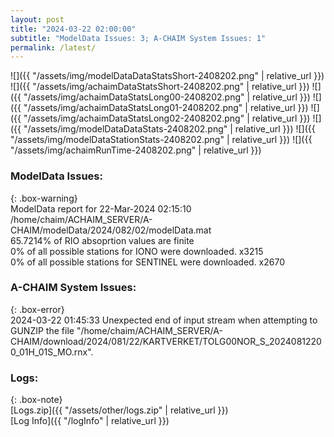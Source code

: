 ```yaml
---
layout: post
title: "2024-03-22 02:00:00"
subtitle: "ModelData Issues: 3; A-CHAIM System Issues: 1"
permalink: /latest/
---
```


![]({{ "/assets/img/modelDataDataStatsShort-2408202.png" | relative_url }})
![]({{ "/assets/img/achaimDataStatsShort-2408202.png" | relative_url }})
![]({{ "/assets/img/achaimDataStatsLong00-2408202.png" | relative_url }})
![]({{ "/assets/img/achaimDataStatsLong01-2408202.png" | relative_url }})
![]({{ "/assets/img/achaimDataStatsLong02-2408202.png" | relative_url }})
![]({{ "/assets/img/modelDataDataStats-2408202.png" | relative_url }})
![]({{ "/assets/img/modelDataStationStats-2408202.png" | relative_url }})
![]({{ "/assets/img/achaimRunTime-2408202.png" | relative_url }})


### ModelData Issues:  
  
{: .box-warning}  
 ModelData report for 22-Mar-2024 02:15:10   
 /home/chaim/ACHAIM_SERVER/A-CHAIM/modelData/2024/082/02/modelData.mat   
 65.7214% of RIO absoprtion values are finite   
 0% of all possible stations for IONO were downloaded. x3215   
 0% of all possible stations for SENTINEL were downloaded. x2670   
  
### A-CHAIM System Issues:  
  
{: .box-error}  
2024-03-22 01:45:33 Unexpected end of input stream when attempting to GUNZIP the file "/home/chaim/ACHAIM_SERVER/A-CHAIM/download/2024/081/22/KARTVERKET/TOLG00NOR_S_20240812200_01H_01S_MO.rnx".  

### Logs:  
  
{: .box-note}  
[Logs.zip]({{ "/assets/other/logs.zip" | relative_url }})  
[Log Info]({{ "/logInfo" | relative_url }})  
